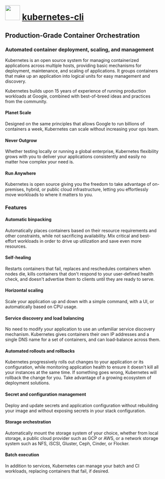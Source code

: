 # <img src="https://cdn.jsdelivr.net/gh/chocolatey/chocolatey-coreteampackages@5a8c40781821bbd2746754b7ce723938090bb7c6/icons/kubernetes-cli.png" width="48" height="48"/> [kubernetes-cli](https://chocolatey.org/packages/kubernetes-cli)

## Production-Grade Container Orchestration
### Automated container deployment, scaling, and management

Kubernetes is an open source system for managing containerized applications across multiple hosts, providing basic mechanisms for deployment, maintenance, and scaling of applications. It groups containers that make up an application into logical units for easy management and discovery.

Kubernetes builds upon 15 years of experience of running production workloads at Google, combined with best-of-breed ideas and practices from the community.

#### Planet Scale
Designed on the same principles that allows Google to run billions of containers a week, Kubernetes can scale without increasing your ops team.

#### Never Outgrow
Whether testing locally or running a global enterprise, Kubernetes flexibility grows with you to deliver your applications consistently and easily no matter how complex your need is.

#### Run Anywhere
Kubernetes is open source giving you the freedom to take advantage of on-premises, hybrid, or public cloud infrastructure, letting you effortlessly move workloads to where it matters to you.


### Features
#### Automatic binpacking
Automatically places containers based on their resource requirements and other constraints, while not sacrificing availability. Mix critical and best-effort workloads in order to drive up utilization and save even more resources.

#### Self-healing
Restarts containers that fail, replaces and reschedules containers when nodes die, kills containers that don't respond to your user-defined health check, and doesn't advertise them to clients until they are ready to serve.

#### Horizontal scaling
Scale your application up and down with a simple command, with a UI, or automatically based on CPU usage.

#### Service discovery and load balancing
No need to modify your application to use an unfamiliar service discovery mechanism. Kubernetes gives containers their own IP addresses and a single DNS name for a set of containers, and can load-balance across them.

#### Automated rollouts and rollbacks
Kubernetes progressively rolls out changes to your application or its configuration, while monitoring application health to ensure it doesn't kill all your instances at the same time. If something goes wrong, Kubernetes will rollback the change for you. Take advantage of a growing ecosystem of deployment solutions.

#### Secret and configuration management
Deploy and update secrets and application configuration without rebuilding your image and without exposing secrets in your stack configuration.

#### Storage orchestration
Automatically mount the storage system of your choice, whether from local storage, a public cloud provider such as GCP or AWS, or a network storage system such as NFS, iSCSI, Gluster, Ceph, Cinder, or Flocker.

#### Batch execution
In addition to services, Kubernetes can manage your batch and CI workloads, replacing containers that fail, if desired.
